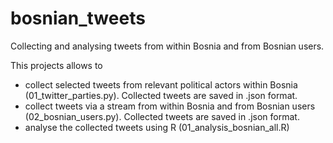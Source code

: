 # bosnian_tweets
Collecting and analysing tweets from within Bosnia and from Bosnian users.

This projects allows to 

* collect selected tweets from relevant political actors within Bosnia (01_twitter_parties.py). Collected tweets are saved in .json format.
* collect tweets via a stream from within Bosnia and from Bosnian users (02_bosnian_users.py). Collected tweets are saved in .json format.
* analyse the collected tweets using R (01_analysis_bosnian_all.R)
